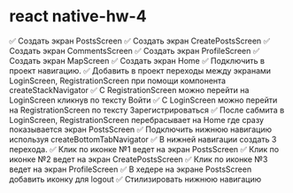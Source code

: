 # react native-hw-4

✅ Создать экран PostsScreen ✅ Создать экран CreatePostsScreen ✅ Создать экран
CommentsScreen ✅ Создать экран ProfileScreen ✅ Создать экран MapScreen ✅
Создать экран Home ✅ Подключить в проект навигацию. ✅ Добавить в проект
переходы между экранами LoginScreen, RegistrationScreen при помощи компонента
createStackNavigator ✅ C RegistrationScreen можно перейти на LoginScreen
кликнув по тексту Войти ✅ C LoginScreen можно перейти на RegistrationScreen по
тексту Зарегистрироваться ✅ После сабмита в LoginScreen, RegistrationScreen
перебрасывает на Home где сразу показывается экран PostsScreen ✅ Подключить
нижнюю навигацию используя createBottomTabNavigator ✅ В нижней навигации
создать 3 перехода. ✅ Клик по иконке №1 ведет на экран PostsScreen ✅ Клик по
иконке №2 ведет на экран CreatePostsScreen ✅ Клик по иконке №3 ведет на экран
ProfileScreen ✅ В хедере на экране PostsScreen добавить иконку для logout ✅
Стилизировать нижнюю навигацию

